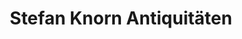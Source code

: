 ---
title: "Stefan Knorn Antiquitäten"
url: /berge/stefan-knorn-antiquitaeten/
shop: Antiquitäten
---